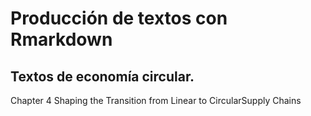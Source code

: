 # Producción de textos con Rmarkdown

## Textos de economía circular.
Chapter 4 Shaping the Transition from Linear to CircularSupply Chains
